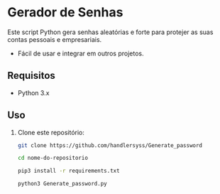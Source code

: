 # Gerador de Senhas

Este script Python gera senhas aleatórias e forte para protejer as suas contas pessoais e empresariais.
- Fácil de usar e integrar em outros projetos.

## Requisitos

- Python 3.x

## Uso

1. Clone este repositório:

   ```bash
   git clone https://github.com/handlersyss/Generate_password

   cd nome-do-repositorio

   pip3 install -r requirements.txt

   python3 Generate_password.py

